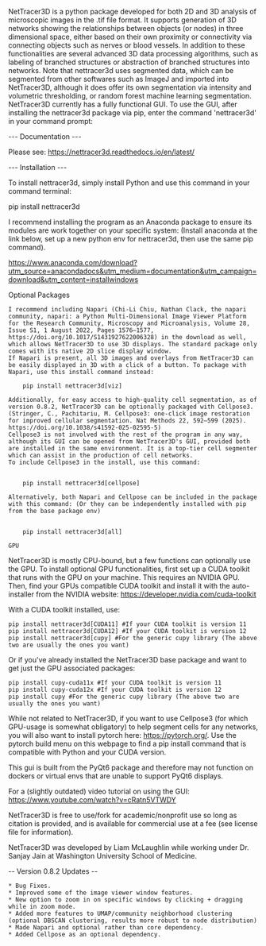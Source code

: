 NetTracer3D is a python package developed for both 2D and 3D analysis of microscopic images in the .tif file format. It supports generation of 3D networks showing the relationships between objects (or nodes) in three dimensional space, either based on their own proximity or connectivity via connecting objects such as nerves or blood vessels. In addition to these functionalities are several advanced 3D data processing algorithms, such as labeling of branched structures or abstraction of branched structures into networks. Note that nettracer3d uses segmented data, which can be segmented from other softwares such as ImageJ and imported into NetTracer3D, although it does offer its own segmentation via intensity and volumetric thresholding, or random forest machine learning segmentation. NetTracer3D currently has a fully functional GUI. To use the GUI, after installing the nettracer3d package via pip, enter the command 'nettracer3d' in your command prompt:

--- Documentation ---

Please see: https://nettracer3d.readthedocs.io/en/latest/

--- Installation ---

To install nettracer3d, simply install Python and use this command in your command terminal:

pip install nettracer3d

I recommend installing the program as an Anaconda package to ensure its modules are work together on your specific system:
(Install anaconda at the link below, set up a new python env for nettracer3d, then use the same pip command).

https://www.anaconda.com/download?utm_source=anacondadocs&utm_medium=documentation&utm_campaign=download&utm_content=installwindows

Optional Packages
~~~~~~~~~~~~~~~~~~
I recommend including Napari (Chi-Li Chiu, Nathan Clack, the napari community, napari: a Python Multi-Dimensional Image Viewer Platform for the Research Community, Microscopy and Microanalysis, Volume 28, Issue S1, 1 August 2022, Pages 1576–1577, https://doi.org/10.1017/S1431927622006328) in the download as well, which allows NetTracer3D to use 3D displays. The standard package only comes with its native 2D slice display window. 
If Napari is present, all 3D images and overlays from NetTracer3D can be easily displayed in 3D with a click of a button. To package with Napari, use this install command instead: 

    pip install nettracer3d[viz]

Additionally, for easy access to high-quality cell segmentation, as of version 0.8.2, NetTracer3D can be optionally packaged with Cellpose3. (Stringer, C., Pachitariu, M. Cellpose3: one-click image restoration for improved cellular segmentation. Nat Methods 22, 592–599 (2025). https://doi.org/10.1038/s41592-025-02595-5)
Cellpose3 is not involved with the rest of the program in any way, although its GUI can be opened from NetTracer3D's GUI, provided both are installed in the same environment. It is a top-tier cell segmenter which can assist in the production of cell networks.
To include Cellpose3 in the install, use this command:


    pip install nettracer3d[cellpose]

Alternatively, both Napari and Cellpose can be included in the package with this command: (Or they can be independently installed with pip from the base package env)


    pip install nettracer3d[all]

GPU
~~~~~~~~~~~~~~~~~~
NetTracer3D is mostly CPU-bound, but a few functions can optionally use the GPU. To install optional GPU functionalities, first set up a CUDA toolkit that runs with the GPU on your machine. This requires an NVIDIA GPU. Then, find your GPUs compatible CUDA toolkit and install it with the auto-installer from the NVIDIA website: https://developer.nvidia.com/cuda-toolkit

With a CUDA toolkit installed, use:

    pip install nettracer3d[CUDA11] #If your CUDA toolkit is version 11
    pip install nettracer3d[CUDA12] #If your CUDA toolkit is version 12
    pip install nettracer3d[cupy] #For the generic cupy library (The above two are usually the ones you want)

Or if you've already installed the NetTracer3D base package and want to get just the GPU associated packages:

    pip install cupy-cuda11x #If your CUDA toolkit is version 11
    pip install cupy-cuda12x #If your CUDA toolkit is version 12
    pip install cupy #For the generic cupy library (The above two are usually the ones you want)

While not related to NetTracer3D, if you want to use Cellpose3 (for which GPU-usage is somewhat obligatory) to help segment cells for any networks, you will also want to install pytorch here: https://pytorch.org/. Use the pytorch build menu on this webpage to find a pip install command that is compatible with Python and your CUDA version.


This gui is built from the PyQt6 package and therefore may not function on dockers or virtual envs that are unable to support PyQt6 displays.


For a (slightly outdated) video tutorial on using the GUI: https://www.youtube.com/watch?v=cRatn5VTWDY

NetTracer3D is free to use/fork for academic/nonprofit use so long as citation is provided, and is available for commercial use at a fee (see license file for information).

NetTracer3D was developed by Liam McLaughlin while working under Dr. Sanjay Jain at Washington University School of Medicine.

-- Version 0.8.2 Updates -- 

	* Bug Fixes.
	* Improved some of the image viewer window features.
	* New option to zoom in on specific windows by clicking + dragging while in zoom mode.
	* Added more features to UMAP/community neighborhood clustering (optional DBSCAN clustering, results more robust to node distribution)
	* Made Napari and optional rather than core dependency.
	* Added Cellpose as an optional dependency.